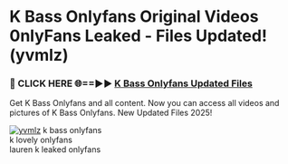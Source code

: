 # K Bass Onlyfans Original Videos 0nlyFans Leaked - Files Updated! (yvmlz)

<h3>🔴 CLICK HERE 🌐==►► <a href="https://tinyurl.com/4seja8ks" rel="nofollow">K Bass Onlyfans Updated Files</a></h3>

Get K Bass Onlyfans and all content. Now you can access all videos and pictures of K Bass Onlyfans. New Updated Files 2025!

[![yvmlz](https://i.imgur.com/EWjZXRe.gif)](https://tinyurl.com/4seja8ks)
k bass onlyfans<br>
k lovely onlyfans<br>
lauren k leaked onlyfans